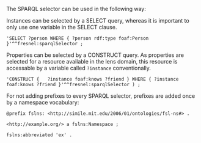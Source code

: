 The SPARQL selector can be used in the following way:

Instances can be selected by a SELECT query, whereas it is important to only use one variable in the SELECT clause.

`'SELECT ?person WHERE { ?person rdf:type foaf:Person }'^^fresnel:sparqlSelector ;`

Properties can be selected by a CONSTRUCT query. As properties are selected for a resource available in the lens domain, this resource is accessable by a variable called `?instance` conventionally.

`'CONSTRUCT {	?instance foaf:knows ?friend } WHERE { ?instance foaf:knows ?friend }'^^fresnel:sparqlSelector ) ;`

For not adding prefixes to every SPARQL selector, prefixes are added once by a namespace vocabulary:

`@prefix fslns: <http://simile.mit.edu/2006/01/ontologies/fsl-ns#> .`

`<http://example.org/> a fslns:Namespace ;`

`fslns:abbreviated 'ex' .`